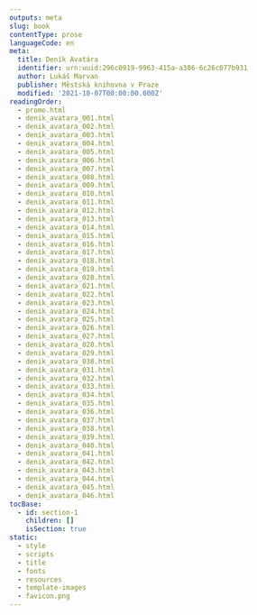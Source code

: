 ```yaml
---
outputs: meta
slug: book
contentType: prose
languageCode: en
meta:
  title: Deník Avatára
  identifier: urn:uuid:296c0919-9963-415a-a386-6c26c077b931
  author: Lukáš Marvan
  publisher: Městská knihovna v Praze
  modified: '2021-10-07T00:00:00.000Z'
readingOrder:
  - promo.html
  - denik_avatara_001.html
  - denik_avatara_002.html
  - denik_avatara_003.html
  - denik_avatara_004.html
  - denik_avatara_005.html
  - denik_avatara_006.html
  - denik_avatara_007.html
  - denik_avatara_008.html
  - denik_avatara_009.html
  - denik_avatara_010.html
  - denik_avatara_011.html
  - denik_avatara_012.html
  - denik_avatara_013.html
  - denik_avatara_014.html
  - denik_avatara_015.html
  - denik_avatara_016.html
  - denik_avatara_017.html
  - denik_avatara_018.html
  - denik_avatara_019.html
  - denik_avatara_020.html
  - denik_avatara_021.html
  - denik_avatara_022.html
  - denik_avatara_023.html
  - denik_avatara_024.html
  - denik_avatara_025.html
  - denik_avatara_026.html
  - denik_avatara_027.html
  - denik_avatara_028.html
  - denik_avatara_029.html
  - denik_avatara_030.html
  - denik_avatara_031.html
  - denik_avatara_032.html
  - denik_avatara_033.html
  - denik_avatara_034.html
  - denik_avatara_035.html
  - denik_avatara_036.html
  - denik_avatara_037.html
  - denik_avatara_038.html
  - denik_avatara_039.html
  - denik_avatara_040.html
  - denik_avatara_041.html
  - denik_avatara_042.html
  - denik_avatara_043.html
  - denik_avatara_044.html
  - denik_avatara_045.html
  - denik_avatara_046.html
tocBase:
  - id: section-1
    children: []
    isSection: true
static:
  - style
  - scripts
  - title
  - fonts
  - resources
  - template-images
  - favicon.png
---
```

